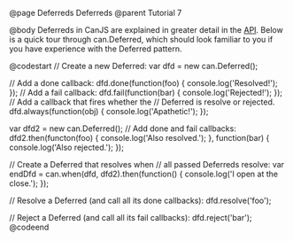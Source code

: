 @page Deferreds Deferreds
@parent Tutorial 7

@body
Deferreds in CanJS are explained in greater detail in the [API](../docs/can.Deferred.html).
Below is a quick tour through can.Deferred, which should look familiar to you
if you have experience with the Deferred pattern.

@codestart
// Create a new Deferred:
var dfd = new can.Deferred();

// Add a done callback:
dfd.done(function(foo) {
	console.log('Resolved!');
});
// Add a fail callback:
dfd.fail(function(bar) {
	console.log('Rejected!');
});
// Add a callback that fires whether the
// Deferred is resolve or rejected.
dfd.always(function(obj) {
	console.log('Apathetic!');
});

var dfd2 = new can.Deferred();
// Add done and fail callbacks:
dfd2.then(functon(foo) {
	console.log('Also resolved.');
}, function(bar) {
	console.log('Also rejected.');
});

// Create a Deferred that resolves when
// all passed Deferreds resolve:
var endDfd = can.when(dfd, dfd2).then(function() {
	console.log('I open at the close.');
});

// Resolve a Deferred (and call all its done callbacks):
dfd.resolve('foo');

// Reject a Deferred (and call all its fail callbacks):
dfd.reject('bar');
@codeend
